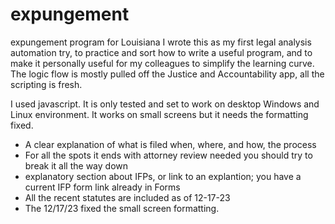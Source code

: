 # expungement
expungement program for Louisiana
I wrote this as my first legal analysis automation try, to practice and sort how to write a useful program, and to make it personally useful for my colleagues to simplify the learning curve. The logic flow is mostly pulled off the Justice and Accountability app, all the scripting is fresh. 

I used javascript. It is only tested and set to work on desktop Windows and Linux environment. It works on small screens but it needs the formatting fixed.

* A clear explanation of what is filed when, where, and how, the process 
* For all the spots it ends with attorney review needed you should try to break it all the way down
* explanatory section about IFPs, or link to an explantion; you have a current IFP form link already in Forms
* All the recent statutes are included as of 12-17-23
* The 12/17/23 fixed the small screen formatting.

